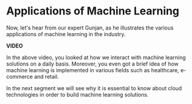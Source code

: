 ﻿# Applications of Machine Learning

Now, let's hear from our expert Gunjan, as he illustrates the various applications of machine learning in the industry.

**VIDEO**

In the above video, you looked at how we interact with machine learning solutions on a daily basis. Moreover, you even got a brief idea of how machine learning is implemented in various fields such as healthcare, e-commerce and retail.

In the next segment we will see why it is essential to know about cloud technologies in order to build machine learning solutions.
